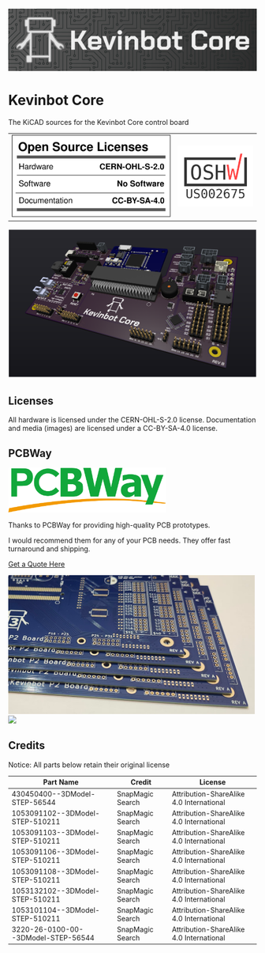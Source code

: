 ![alt text](docs/images/banner.png)
# Kevinbot Core
The KiCAD sources for the Kevinbot Core control board

|                                      |                                                                     |
| ------------------------------------ | ------------------------------------------------------------------- |
| ![OSHW Facts](readme/oshw_facts.svg) | <img src="certification-mark-US002675-stacked.png" width=200></img> |


![Board](docs/images/board.png)

## Licenses
All hardware is licensed under the CERN-OHL-S-2.0 license. 
Documentation and media (images) are licensed under a CC-BY-SA-4.0 license.

## PCBWay

<img src="readme/pcbway-logo.png" width=320></img>

Thanks to PCBWay for providing high-quality PCB prototypes.

I would recommend them for any of your PCB needs. They offer fast turnaround and shipping.

[Get a Quote Here](https://www.pcbway.com/orderonline.aspx)

<img src="readme/pcb-edges.png" width=500></img>
<img src="readme/pcbs.png" width=500></img>

## Credits

Notice: All parts below retain their original license

| Part Name                           | Credit           | License                                  |
| ----------------------------------- | ---------------- | ---------------------------------------- |
| 430450400--3DModel-STEP-56544       | SnapMagic Search | Attribution-ShareAlike 4.0 International |
| 1053091102--3DModel-STEP-510211     | SnapMagic Search | Attribution-ShareAlike 4.0 International |
| 1053091103--3DModel-STEP-510211     | SnapMagic Search | Attribution-ShareAlike 4.0 International |
| 1053091106--3DModel-STEP-510211     | SnapMagic Search | Attribution-ShareAlike 4.0 International |
| 1053091108--3DModel-STEP-510211     | SnapMagic Search | Attribution-ShareAlike 4.0 International |
| 1053132102--3DModel-STEP-510211     | SnapMagic Search | Attribution-ShareAlike 4.0 International |
| 1053101104--3DModel-STEP-510211     | SnapMagic Search | Attribution-ShareAlike 4.0 International |
| 3220-26-0100-00--3DModel-STEP-56544 | SnapMagic Search | Attribution-ShareAlike 4.0 International |